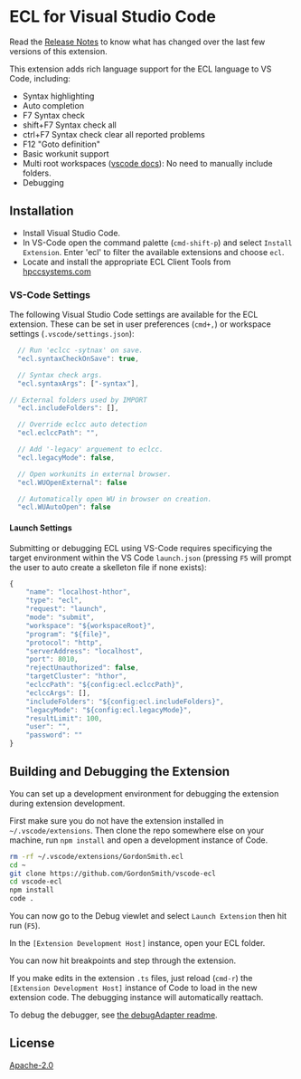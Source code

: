 # ECL for Visual Studio Code

Read the [Release Notes](https://github.com/GordonSmith/vscode-ecl/releases) to know what has changed over the last few versions of this extension.

This extension adds rich language support for the ECL language to VS Code, including:

- Syntax highlighting
- Auto completion
- F7 Syntax check
- shift+F7 Syntax check all
- ctrl+F7 Syntax check clear all reported problems
- F12 "Goto definition"
- Basic workunit support
- Multi root workspaces ([vscode docs](https://code.visualstudio.com/docs/editor/multi-root-workspaces)):  No need to manually include folders.
- Debugging

## Installation

- Install Visual Studio Code. 
- In VS-Code open the command palette (`cmd-shift-p`) and select `Install Extension`.  Enter 'ecl' to filter the available extensions and choose `ecl`.
- Locate and install the appropriate ECL Client Tools from [hpccsystems.com](https://hpccsystems.com/download/developer-tools/client-tools)

### VS-Code Settings

The following Visual Studio Code settings are available for the ECL extension.  These can be set in user preferences (`cmd+,`) or workspace settings (`.vscode/settings.json`):

```javascript
  // Run 'eclcc -sytnax' on save.
  "ecl.syntaxCheckOnSave": true,

  // Syntax check args.
  "ecl.syntaxArgs": ["-syntax"],

// External folders used by IMPORT
  "ecl.includeFolders": [],

  // Override eclcc auto detection
  "ecl.eclccPath": "",

  // Add '-legacy' arguement to eclcc.
  "ecl.legacyMode": false,

  // Open workunits in external browser.
  "ecl.WUOpenExternal": false

  // Automatically open WU in browser on creation.
  "ecl.WUAutoOpen": false
```

#### Launch Settings

Submitting or debugging ECL using VS-Code requires specificying the target environment within the VS Code `launch.json` (pressing `F5` will prompt the user to auto create a skelleton file if none exists):

```javascript
{
    "name": "localhost-hthor",
    "type": "ecl",
    "request": "launch",
    "mode": "submit",
    "workspace": "${workspaceRoot}",
    "program": "${file}",
    "protocol": "http",
    "serverAddress": "localhost",
    "port": 8010,
    "rejectUnauthorized": false,
    "targetCluster": "hthor",
    "eclccPath": "${config:ecl.eclccPath}",
    "eclccArgs": [],
    "includeFolders": "${config:ecl.includeFolders}",
    "legacyMode": "${config:ecl.legacyMode}",
    "resultLimit": 100,
    "user": "",
    "password": ""
}
```

## Building and Debugging the Extension

You can set up a development environment for debugging the extension during extension development.

First make sure you do not have the extension installed in `~/.vscode/extensions`.  Then clone the repo somewhere else on your machine, run `npm install` and open a development instance of Code.

```bash
rm -rf ~/.vscode/extensions/GordonSmith.ecl
cd ~
git clone https://github.com/GordonSmith/vscode-ecl
cd vscode-ecl
npm install
code .
```

You can now go to the Debug viewlet and select `Launch Extension` then hit run (`F5`).

In the `[Extension Development Host]` instance, open your ECL folder.

You can now hit breakpoints and step through the extension.

If you make edits in the extension `.ts` files, just reload (`cmd-r`) the `[Extension Development Host]` instance of Code to load in the new extension code.  The debugging instance will automatically reattach.

To debug the debugger, see [the debugAdapter readme](src/debugAdapter/Readme.md).

## License
[Apache-2.0](LICENSE)
